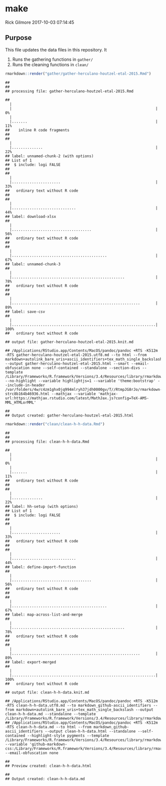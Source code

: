 make
================
Rick Gilmore
2017-10-03 07:14:45

Purpose
-------

This file updates the data files in this repository. It

1.  Runs the gathering functions in `gather/`
2.  Runs the cleaning functions in `clean/`

``` r
rmarkdown::render("gather/gather-herculano-houtzel-etal-2015.Rmd")
```

    ## 
    ## 
    ## processing file: gather-herculano-houtzel-etal-2015.Rmd

    ## 
      |                                                                       
      |                                                                 |   0%
      |                                                                       
      |.......                                                          |  11%
    ##    inline R code fragments
    ## 
    ## 
      |                                                                       
      |..............                                                   |  22%
    ## label: unnamed-chunk-2 (with options) 
    ## List of 1
    ##  $ include: logi FALSE
    ## 
    ## 
      |                                                                       
      |......................                                           |  33%
    ##   ordinary text without R code
    ## 
    ## 
      |                                                                       
      |.............................                                    |  44%
    ## label: download-xlsx
    ## 
      |                                                                       
      |....................................                             |  56%
    ##   ordinary text without R code
    ## 
    ## 
      |                                                                       
      |...........................................                      |  67%
    ## label: unnamed-chunk-3
    ## 
      |                                                                       
      |...................................................              |  78%
    ##   ordinary text without R code
    ## 
    ## 
      |                                                                       
      |..........................................................       |  89%
    ## label: save-csv
    ## 
      |                                                                       
      |.................................................................| 100%
    ##   ordinary text without R code

    ## output file: gather-herculano-houtzel-etal-2015.knit.md

    ## /Applications/RStudio.app/Contents/MacOS/pandoc/pandoc +RTS -K512m -RTS gather-herculano-houtzel-etal-2015.utf8.md --to html --from markdown+autolink_bare_uris+ascii_identifiers+tex_math_single_backslash --output gather-herculano-houtzel-etal-2015.html --smart --email-obfuscation none --self-contained --standalone --section-divs --template /Library/Frameworks/R.framework/Versions/3.4/Resources/library/rmarkdown/rmd/h/default.html --no-highlight --variable highlightjs=1 --variable 'theme:bootstrap' --include-in-header /var/folders/4w/c4zm1ghx0jq994mlryh37jdh0000gv/T//RtmpJG8rJo/rmarkdown-strc8b164b46936.html --mathjax --variable 'mathjax-url:https://mathjax.rstudio.com/latest/MathJax.js?config=TeX-AMS-MML_HTMLorMML'

    ## 
    ## Output created: gather-herculano-houtzel-etal-2015.html

``` r
rmarkdown::render("clean/clean-h-h-data.Rmd")
```

    ## 
    ## 
    ## processing file: clean-h-h-data.Rmd

    ## 
      |                                                                       
      |                                                                 |   0%
      |                                                                       
      |.......                                                          |  11%
    ##   ordinary text without R code
    ## 
    ## 
      |                                                                       
      |..............                                                   |  22%
    ## label: hh-setup (with options) 
    ## List of 1
    ##  $ include: logi FALSE
    ## 
    ## 
      |                                                                       
      |......................                                           |  33%
    ##   ordinary text without R code
    ## 
    ## 
      |                                                                       
      |.............................                                    |  44%
    ## label: define-import-function
    ## 
      |                                                                       
      |....................................                             |  56%
    ##   ordinary text without R code
    ## 
    ## 
      |                                                                       
      |...........................................                      |  67%
    ## label: map-across-list-and-merge
    ## 
      |                                                                       
      |...................................................              |  78%
    ##   ordinary text without R code
    ## 
    ## 
      |                                                                       
      |..........................................................       |  89%
    ## label: export-merged
    ## 
      |                                                                       
      |.................................................................| 100%
    ##   ordinary text without R code

    ## output file: clean-h-h-data.knit.md

    ## /Applications/RStudio.app/Contents/MacOS/pandoc/pandoc +RTS -K512m -RTS clean-h-h-data.utf8.md --to markdown_github-ascii_identifiers --from markdown+autolink_bare_uris+tex_math_single_backslash --output clean-h-h-data.md --standalone --template /Library/Frameworks/R.framework/Versions/3.4/Resources/library/rmarkdown/rmarkdown/templates/github_document/resources/default.md 
    ## /Applications/RStudio.app/Contents/MacOS/pandoc/pandoc +RTS -K512m -RTS clean-h-h-data.md --to html --from markdown_github-ascii_identifiers --output clean-h-h-data.html --standalone --self-contained --highlight-style pygments --template /Library/Frameworks/R.framework/Versions/3.4/Resources/library/rmarkdown/rmarkdown/templates/github_document/resources/preview.html --variable 'github-markdown-css:/Library/Frameworks/R.framework/Versions/3.4/Resources/library/rmarkdown/rmarkdown/templates/github_document/resources/github.css' --email-obfuscation none

    ## 
    ## Preview created: clean-h-h-data.html

    ## 
    ## Output created: clean-h-h-data.md
